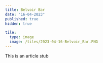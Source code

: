 ```yaml
---
title: Belvoir Bar
date: "16-04-2023"
published: true
hidden: true

tile:
  type: image
  image: /tiles/2023-04-16-Belvoir_Bar.PNG
---
```


This is an article stub
